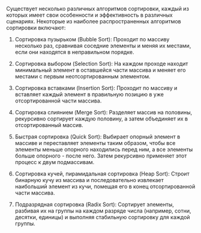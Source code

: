 Существует несколько различных алгоритмов сортировки, каждый из которых имеет свои особенности и эффективность в различных сценариях. Некоторые из наиболее распространенных алгоритмов сортировки включают:

1. Сортировка пузырьком (Bubble Sort): Проходит по массиву несколько раз, сравнивая соседние элементы и меняя их местами, если они находятся в неправильном порядке.

2. Сортировка выбором (Selection Sort): На каждом проходе находит минимальный элемент в оставшейся части массива и меняет его местами с первым неотсортированным элементом.

3. Сортировка вставками (Insertion Sort): Проходит по массиву и вставляет каждый элемент в правильную позицию в уже отсортированной части массива.

4. Сортировка слиянием (Merge Sort): Разделяет массив на половины, рекурсивно сортирует каждую половину, а затем объединяет их в отсортированный массив.

5. Быстрая сортировка (Quick Sort): Выбирает опорный элемент в массиве и переставляет элементы таким образом, чтобы все элементы меньше опорного находились перед ним, а все элементы больше опорного - после него. Затем рекурсивно применяет этот процесс к двум подмассивам.

6. Сортировка кучей, пирамидальная сортировка (Heap Sort): Строит бинарную кучу из массива и последовательно извлекает наибольший элемент из кучи, помещая его в конец отсортированной части массива.

7. Подразрядная сортировка (Radix Sort): Сортирует элементы, разбивая их на группы на каждом разряде числа (например, сотни, десятки, единицы) и выполняя стабильную сортировку для каждой группы.